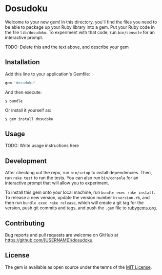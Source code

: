 # Dosudoku

Welcome to your new gem! In this directory, you'll find the files you need to be able to package up your Ruby library into a gem. Put your Ruby code in the file `lib/dosudoku`. To experiment with that code, run `bin/console` for an interactive prompt.

TODO: Delete this and the text above, and describe your gem

## Installation

Add this line to your application's Gemfile:

```ruby
gem 'dosudoku'
```

And then execute:

    $ bundle

Or install it yourself as:

    $ gem install dosudoku

## Usage

TODO: Write usage instructions here

## Development

After checking out the repo, run `bin/setup` to install dependencies. Then, run `rake test` to run the tests. You can also run `bin/console` for an interactive prompt that will allow you to experiment.

To install this gem onto your local machine, run `bundle exec rake install`. To release a new version, update the version number in `version.rb`, and then run `bundle exec rake release`, which will create a git tag for the version, push git commits and tags, and push the `.gem` file to [rubygems.org](https://rubygems.org).

## Contributing

Bug reports and pull requests are welcome on GitHub at https://github.com/[USERNAME]/dosudoku.


## License

The gem is available as open source under the terms of the [MIT License](http://opensource.org/licenses/MIT).

